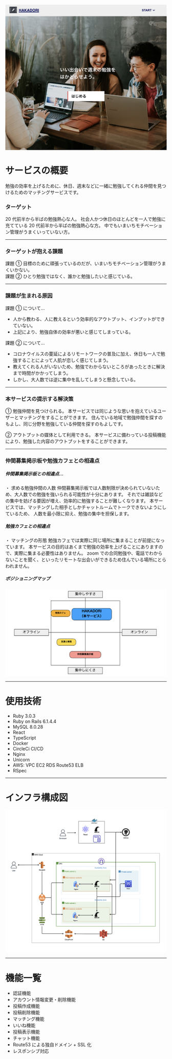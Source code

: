 ![Main Image](/front/app/src/assets/readme-main-image.png)

# サービスの概要

勉強の効率を上げるために、休日、週末などに一緒に勉強してくれる仲間を見つけるためのマッチングサービスです。

### ターゲット

20 代前半から半ばの勉強熱心な人。
社会人かつ休日のほとんどを一人で勉強に充てている 20 代前半から半ばの勉強熱心な方。
中でもいまいちモチベーション管理がうまくいっていない方。

---

### ターゲットが抱える課題

課題 ① 目標のために頑張っているのだが、いまいちモチベーション管理がうまくいかない。  
課題 ② ひとり勉強ではなく、誰かと勉強したいと感じている。

---

### 課題が生まれる原因

課題 ① について...

- 人から教わる、人に教えるという効率的なアウトプット、インプットができていない。
- 上記により、勉強自体の効率が悪いと感じてしまっている。

課題 ② について...

- コロナウイルスの蔓延によるリモートワークの普及に加え、休日も一人で勉強することによって人肌が恋しく感じてしまう。
- 教えてくれる人がいないため、勉強でわからないところがあったときに解決まで時間がかかってしまう。
- しかし、大人数では逆に集中を乱してしまうと懸念している。

---

### 本サービスの提示する解決策

① 勉強仲間を見つけられる。
本サービスでは同じような思いを抱えているユーザーとマッチングをすることができます。
住んでいる地域で勉強仲間を探すのもよし、同じ分野を勉強している仲間を探すのもよしです。

② アウトプットの媒体として利用できる。
本サービスに備わっている投稿機能により、勉強した内容のアウトプットをすることができます。

---

### 仲間募集掲示板や勉強カフェとの相違点

##### 仲間募集掲示板との相違点...

・ 求める勉強仲間の人数
仲間募集掲示板では人数制限が決められていないため、大人数での勉強を強いられる可能性が十分にあります。
それでは雑談などの集中を妨げる要因が増え、効率的に勉強することが難しくなります。
本サービスでは、マッチングした相手としかチャットルームでトークできないようにしているため、
人数を最小限に抑え、勉強の集中を担保します。

##### 勉強カフェとの相違点

・ マッチングの形態
勉強カフェでは実際に同じ場所に集まることが前提になっています。
本サービスの目的はあくまで勉強の効率を上げることにありますので、実際に集まる必要性はありません。
zoom での合同勉強や、電話でわからないことを聞く、といったリモートな出会いができるため住んでいる場所にとらわれません。

##### ポジショニングマップ

![Position Image](/front/app/src/assets/positioning-map-image.png)

---

# 使用技術

- Ruby 3.0.3
- Ruby on Rails 6.1.4.4
- MySQL 8.0.28
- React
- TypeScript
- Docker
- CircleCi CI/CD
- Nginx
- Unicorn
- AWS: VPC EC2 RDS Route53 ELB
- RSpec

---

# インフラ構成図

![Infrra Image](/front/app/src/assets/aws-infra.png)

---

# 機能一覧

- 認証機能
- アカウント情報変更・削除機能
- 投稿作成機能
- 投稿削除機能
- マッチング機能
- いいね機能
- 投稿表示機能
- チャット機能
- Route53 による独自ドメイン + SSL 化
- レスポンシブ対応
